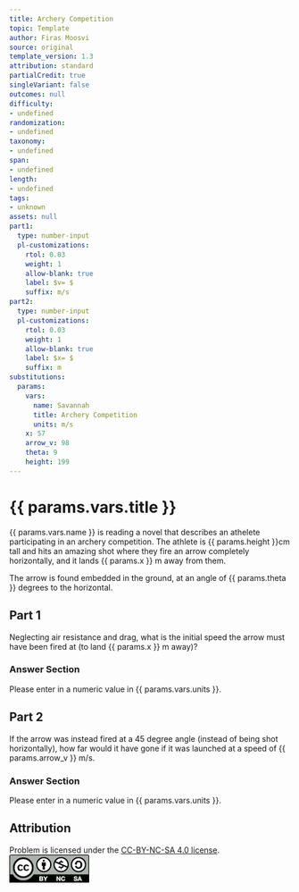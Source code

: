 ```yaml
---
title: Archery Competition
topic: Template
author: Firas Moosvi
source: original
template_version: 1.3
attribution: standard
partialCredit: true
singleVariant: false
outcomes: null
difficulty:
- undefined
randomization:
- undefined
taxonomy:
- undefined
span:
- undefined
length:
- undefined
tags:
- unknown
assets: null
part1:
  type: number-input
  pl-customizations:
    rtol: 0.03
    weight: 1
    allow-blank: true
    label: $v= $
    suffix: m/s
part2:
  type: number-input
  pl-customizations:
    rtol: 0.03
    weight: 1
    allow-blank: true
    label: $x= $
    suffix: m
substitutions:
  params:
    vars:
      name: Savannah
      title: Archery Competition
      units: m/s
    x: 57
    arrow_v: 98
    theta: 9
    height: 199
---
```

# {{ params.vars.title }}
{{ params.vars.name }} is reading a novel that describes an athelete participating in an archery competition.
The athlete is {{ params.height }}cm tall and hits an amazing shot where they fire an arrow completely horizontally, and it lands {{ params.x }} m away from them.

The arrow is found embedded in the ground, at an angle of {{ params.theta }} degrees to the horizontal.

## Part 1

Neglecting air resistance and drag, what is the initial speed the arrow must have been fired at (to land {{ params.x }} m away)?

### Answer Section

Please enter in a numeric value in {{ params.vars.units }}.

## Part 2

If the arrow was instead fired at a 45 degree angle (instead of being shot horizontally), how far would it have gone if it was launched at a speed of {{ params.arrow_v }} m/s.

### Answer Section

Please enter in a numeric value in {{ params.vars.units }}.

## Attribution

Problem is licensed under the [CC-BY-NC-SA 4.0 license](https://creativecommons.org/licenses/by-nc-sa/4.0/).<br> ![The Creative Commons 4.0 license requiring attribution-BY, non-commercial-NC, and share-alike-SA license.](https://raw.githubusercontent.com/firasm/bits/master/by-nc-sa.png)